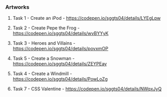 ### Artworks

1. Task 1 - Create an iPod - https://codepen.io/sggts04/details/LYEgLpw

2. Task 2 - Create Pepe the Frog - https://codepen.io/sggts04/details/wvBYYyK

3. Task 3 - Heroes and Villains - https://codepen.io/sggts04/details/povxmOP


5. Task 5 - Create a Snowman - https://codepen.io/sggts04/details/ZEYPEay

4. Task 4 - Create a Windmill - https://codepen.io/sggts04/details/PowLoZg

7. Task 7 - CSS Valentine - https://codepen.io/sggts04/details/NWqxJyQ